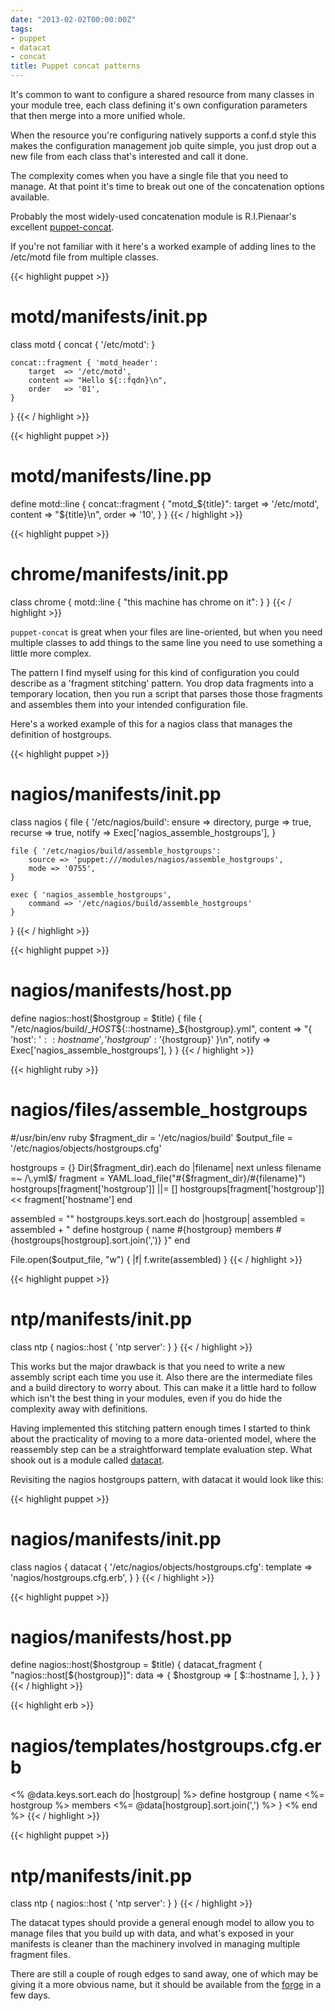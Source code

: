 ```yaml
---
date: "2013-02-02T00:00:00Z"
tags:
- puppet
- datacat
- concat
title: Puppet concat patterns
---
```


It's common to want to configure a shared resource from many classes in your
module tree, each class defining it's own configuration parameters that then
merge into a more unified whole.

When the resource you're configuring natively supports a conf.d style
this makes the configuration management job quite simple, you just drop
out a new file from each class that's interested and call it done.

The complexity comes when you have a single file that you need to
manage.  At that point it's time to break out one of the concatenation
options available.

Probably the most widely-used concatenation module is R.I.Pienaar's
excellent [puppet-concat](https://github.com/ripienaar/puppet-concat).

If you're not familiar with it here's a worked example of adding lines
to the /etc/motd file from multiple classes.

{{< highlight puppet >}}
# motd/manifests/init.pp
class motd {
    concat { '/etc/motd': }

    concat::fragment { 'motd_header':
        target  => '/etc/motd',
        content => "Hello ${::fqdn}\n",
        order   => '01',
    }
}
{{< / highlight >}}

{{< highlight puppet >}}
# motd/manifests/line.pp
define motd::line {
    concat::fragment { "motd_${title}":
        target  => '/etc/motd',
        content => "${title}\n",
        order   => '10',
    }
}
{{< / highlight >}}

{{< highlight puppet >}}
# chrome/manifests/init.pp
class chrome {
    motd::line { "this machine has chrome on it": }
}
{{< / highlight >}}


`puppet-concat` is great when your files are line-oriented, but when you
need multiple classes to add things to the same line you need to use
something a little more complex.

The pattern I find myself using for this kind of configuration you could
describe as a 'fragment stitching' pattern. You drop data fragments into
a temporary location, then you run a script that parses those those
fragments and assembles them into your intended configuration file.

Here's a worked example of this for a nagios class that manages the
definition of hostgroups.

{{< highlight puppet >}}
# nagios/manifests/init.pp
class nagios {
    file { '/etc/nagios/build':
        ensure  => directory,
        purge   => true,
        recurse => true,
        notify  => Exec['nagios_assemble_hostgroups'],
    }

    file { '/etc/nagios/build/assemble_hostgroups':
        source => 'puppet:///modules/nagios/assemble_hostgroups',
        mode => '0755',
    }

    exec { 'nagios_assemble_hostgroups',
        command => '/etc/nagios/build/assemble_hostgroups'
    }
}
{{< / highlight >}}

{{< highlight puppet >}}
# nagios/manifests/host.pp
define nagios::host($hostgroup = $title) {
    file { "/etc/nagios/build/__HOST_${::hostname}_${hostgroup}.yml",
        content => "{ 'host': '${::hostname}', 'hostgroup': '${hostgroup}' }\n",
        notify  => Exec['nagios_assemble_hostgroups'],
    }
}
{{< / highlight >}}

{{< highlight ruby >}}
# nagios/files/assemble_hostgroups
#/usr/bin/env ruby
$fragment_dir = '/etc/nagios/build'
$output_file  = '/etc/nagios/objects/hostgroups.cfg'

hostgroups = {}
Dir($fragment_dir).each do |filename|
    next unless filename =~ /\.yml$/
    fragment = YAML.load_file("#{$fragment_dir}/#{filename}")
    hostgroups[fragment['hostgroup']] ||= []
    hostgroups[fragment['hostgroup']] << fragment['hostname']
end

assembled = ""
hostgroups.keys.sort.each do |hostgroup|
        assembled = assembled + "
define hostgroup {
        name    #{hostgroup}
        members #{hostgroups[hostgroup].sort.join(',')}
}"
end

File.open($output_file, "w") { |f| f.write(assembled) }
{{< / highlight >}}

{{< highlight puppet >}}
# ntp/manifests/init.pp
class ntp {
    nagios::host { 'ntp server': }
}
{{< / highlight >}}


This works but the major drawback is that you need to write a new
assembly script each time you use it.  Also there are the intermediate files
and a build directory to worry about.  This can make it a little hard to follow
which isn't the best thing in your modules, even if you do hide the complexity
away with definitions.

Having implemented this stitching pattern enough times I started to
think about the practicality of moving to a more data-oriented model, where the
reassembly step can be a straightforward template evaluation step.  What shook
out is a module called [datacat](https://github.com/richardc/puppet-datacat).

Revisiting the nagios hostgroups pattern, with datacat it would look like this:

{{< highlight puppet >}}
# nagios/manifests/init.pp
class nagios {
    datacat { '/etc/nagios/objects/hostgroups.cfg':
        template => 'nagios/hostgroups.cfg.erb',
    }
}
{{< / highlight >}}

{{< highlight puppet >}}
# nagios/manifests/host.pp
define nagios::host($hostgroup = $title) {
    datacat_fragment { "nagios::host[${hostgroup}]":
        data => {
            $hostgroup => [ $::hostname ],
        },
    }
}
{{< / highlight >}}

{{< highlight erb >}}
# nagios/templates/hostgroups.cfg.erb
<% @data.keys.sort.each do |hostgroup| %>
define hostgroup {
        name    <%= hostgroup %>
        members <%= @data[hostgroup].sort.join(',') %>
}
<% end %>
{{< / highlight >}}

{{< highlight puppet >}}
# ntp/manifests/init.pp
class ntp {
    nagios::host { 'ntp server': }
}
{{< / highlight >}}


The datacat types should provide a general enough model to allow you
to manage files that you build up with data, and what's exposed in your
manifests is cleaner than the machinery involved in managing multiple
fragment files.

There are still a couple of rough edges to sand away, one of which may
be giving it a more obvious name, but it should be available from the
[forge](http://forge.puppetlabs.com/) in a few days.
